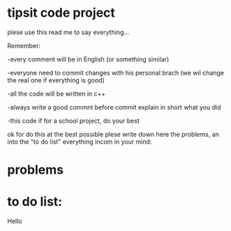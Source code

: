 # tipsit code project

plese use this read me to say everything...

Remember:

  -every comment will be in English (or something similar)
  
  -everyone need to commit changes with his personal brach (we wil change the real one if everything is good)
  
  -all the code will be written in c++
  
  -always write a good commnt before commit explain in short what you did
  
  -this code if for a school project, do your best

ok for do this at the best possible plese write down here the problems, an into the "to do list" everything incom in your mind:

# problems


# to do list:
Hello
